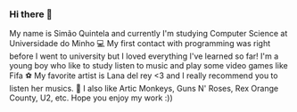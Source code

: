 ### Hi there 👋

<!--
**SimaoQuintela/SimaoQuintela** is a ✨ _special_ ✨ repository because its `README.md` (this file) appears on your GitHub profile.
--!>

My name is Simão Quintela and currently I'm studying Computer Science at Universidade do Minho 💻

My first contact with programming was right before I went to university but I loved everything
I've learned so far! I'm a young boy who like to study listen to music and play some video games like Fifa ⚽

My favorite artist is Lana del rey <3 and I really recommend you to listen her musics. 🍒
 I also like Artic Monkeys, Guns N' Roses, Rex Orange County, U2, etc. 

Hope you enjoy my work :))

